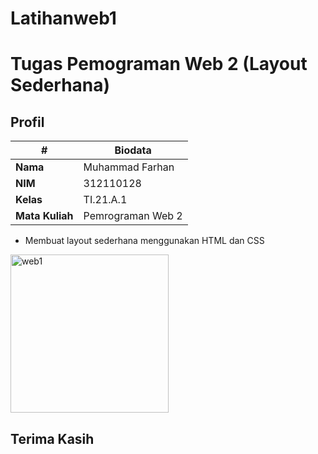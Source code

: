 # Latihanweb1

# Tugas Pemograman Web 2 (Layout Sederhana)
## Profil
| #               | Biodata             |
| --------------- | ------------------- |
| **Nama**        | Muhammad Farhan     |
| **NIM**         | 312110128           |
| **Kelas**       | TI.21.A.1           |
| **Mata Kuliah** | Pemrograman Web 2   |

- Membuat layout sederhana menggunakan HTML dan CSS

<img width="253" alt="web1" src="https://user-images.githubusercontent.com/92637117/224542850-00c522ac-5f7c-476d-bb3a-fcfabdbf1eeb.png">


## Terima Kasih
